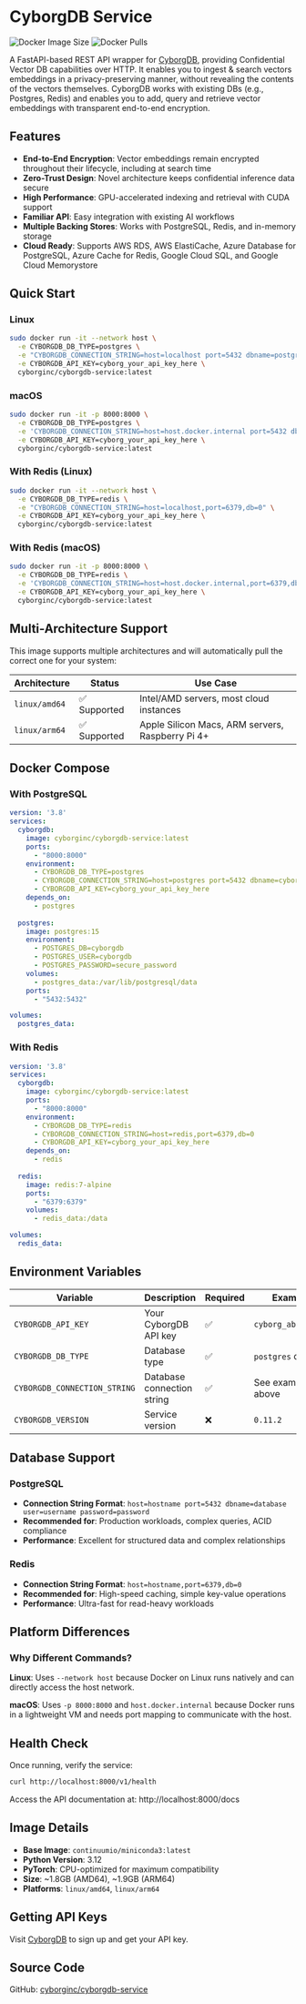 # CyborgDB Service

![Docker Image Size](https://img.shields.io/docker/image-size/cyborginc/cyborgdb-service/latest)
![Docker Pulls](https://img.shields.io/docker/pulls/cyborginc/cyborgdb-service)

A FastAPI-based REST API wrapper for [CyborgDB](https://www.cyborg.co), providing Confidential Vector DB capabilities over HTTP. It enables you to ingest & search vectors embeddings in a privacy-preserving manner, without revealing the contents of the vectors themselves. CyborgDB works with existing DBs (e.g., Postgres, Redis) and enables you to add, query and retrieve vector embeddings with transparent end-to-end encryption.

## Features

- **End-to-End Encryption**: Vector embeddings remain encrypted throughout their lifecycle, including at search time
- **Zero-Trust Design**: Novel architecture keeps confidential inference data secure
- **High Performance**: GPU-accelerated indexing and retrieval with CUDA support
- **Familiar API**: Easy integration with existing AI workflows
- **Multiple Backing Stores**: Works with PostgreSQL, Redis, and in-memory storage
- **Cloud Ready**: Supports AWS RDS, AWS ElastiCache, Azure Database for PostgreSQL, Azure Cache for Redis, Google Cloud SQL, and Google Cloud Memorystore

## Quick Start

### Linux
```bash
sudo docker run -it --network host \
  -e CYBORGDB_DB_TYPE=postgres \
  -e "CYBORGDB_CONNECTION_STRING=host=localhost port=5432 dbname=postgres user=postgres password=your_password" \
  -e CYBORGDB_API_KEY=cyborg_your_api_key_here \
  cyborginc/cyborgdb-service:latest
```

### macOS
```bash
sudo docker run -it -p 8000:8000 \
  -e CYBORGDB_DB_TYPE=postgres \
  -e 'CYBORGDB_CONNECTION_STRING=host=host.docker.internal port=5432 dbname=postgres user=postgres password=your_password' \
  -e CYBORGDB_API_KEY=cyborg_your_api_key_here \
  cyborginc/cyborgdb-service:latest
```

### With Redis (Linux)
```bash
sudo docker run -it --network host \
  -e CYBORGDB_DB_TYPE=redis \
  -e "CYBORGDB_CONNECTION_STRING=host=localhost,port=6379,db=0" \
  -e CYBORGDB_API_KEY=cyborg_your_api_key_here \
  cyborginc/cyborgdb-service:latest
```

### With Redis (macOS)
```bash
sudo docker run -it -p 8000:8000 \
  -e CYBORGDB_DB_TYPE=redis \
  -e 'CYBORGDB_CONNECTION_STRING=host=host.docker.internal,port=6379,db=0' \
  -e CYBORGDB_API_KEY=cyborg_your_api_key_here \
  cyborginc/cyborgdb-service:latest
```

## Multi-Architecture Support

This image supports multiple architectures and will automatically pull the correct one for your system:

| Architecture | Status | Use Case |
|--------------|--------|----------|
| `linux/amd64` | ✅ Supported | Intel/AMD servers, most cloud instances |
| `linux/arm64` | ✅ Supported | Apple Silicon Macs, ARM servers, Raspberry Pi 4+ |

## Docker Compose

### With PostgreSQL
```yaml
version: '3.8'
services:
  cyborgdb:
    image: cyborginc/cyborgdb-service:latest
    ports:
      - "8000:8000"
    environment:
      - CYBORGDB_DB_TYPE=postgres
      - CYBORGDB_CONNECTION_STRING=host=postgres port=5432 dbname=cyborgdb user=cyborgdb password=secure_password
      - CYBORGDB_API_KEY=cyborg_your_api_key_here
    depends_on:
      - postgres
  
  postgres:
    image: postgres:15
    environment:
      - POSTGRES_DB=cyborgdb
      - POSTGRES_USER=cyborgdb
      - POSTGRES_PASSWORD=secure_password
    volumes:
      - postgres_data:/var/lib/postgresql/data
    ports:
      - "5432:5432"

volumes:
  postgres_data:
```

### With Redis
```yaml
version: '3.8'
services:
  cyborgdb:
    image: cyborginc/cyborgdb-service:latest
    ports:
      - "8000:8000"
    environment:
      - CYBORGDB_DB_TYPE=redis
      - CYBORGDB_CONNECTION_STRING=host=redis,port=6379,db=0
      - CYBORGDB_API_KEY=cyborg_your_api_key_here
    depends_on:
      - redis
  
  redis:
    image: redis:7-alpine
    ports:
      - "6379:6379"
    volumes:
      - redis_data:/data

volumes:
  redis_data:
```

## Environment Variables

| Variable | Description | Required | Example |
|----------|-------------|----------|---------|
| `CYBORGDB_API_KEY` | Your CyborgDB API key | ✅ | `cyborg_abc123...` |
| `CYBORGDB_DB_TYPE` | Database type | ✅ | `postgres` or `redis` |
| `CYBORGDB_CONNECTION_STRING` | Database connection string | ✅ | See examples above |
| `CYBORGDB_VERSION` | Service version | ❌ | `0.11.2` |

## Database Support

### PostgreSQL
- **Connection String Format**: `host=hostname port=5432 dbname=database user=username password=password`
- **Recommended for**: Production workloads, complex queries, ACID compliance
- **Performance**: Excellent for structured data and complex relationships

### Redis
- **Connection String Format**: `host=hostname,port=6379,db=0`
- **Recommended for**: High-speed caching, simple key-value operations
- **Performance**: Ultra-fast for read-heavy workloads

## Platform Differences

### Why Different Commands?

**Linux**: Uses `--network host` because Docker on Linux runs natively and can directly access the host network.

**macOS**: Uses `-p 8000:8000` and `host.docker.internal` because Docker runs in a lightweight VM and needs port mapping to communicate with the host.

## Health Check

Once running, verify the service:
```bash
curl http://localhost:8000/v1/health
```

Access the API documentation at: http://localhost:8000/docs

## Image Details

- **Base Image**: `continuumio/miniconda3:latest`
- **Python Version**: 3.12
- **PyTorch**: CPU-optimized for maximum compatibility
- **Size**: ~1.8GB (AMD64), ~1.9GB (ARM64)
- **Platforms**: `linux/amd64`, `linux/arm64`

## Getting API Keys

Visit [CyborgDB](https://cyborgdb.com) to sign up and get your API key.

## Source Code

GitHub: [cyborginc/cyborgdb-service](https://github.com/cyborginc/cyborgdb-service)